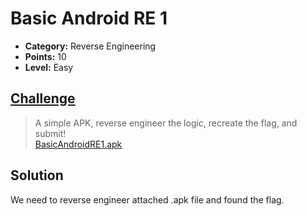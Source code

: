 # Basic Android RE 1

* **Category:** Reverse Engineering
* **Points:** 10
* **Level:** Easy

## [Challenge](https://ctflearn.com/challenge/962)

> A simple APK, reverse engineer the logic, recreate the flag, and submit!  
> [BasicAndroidRE1.apk](BasicAndroidRE1.apk)

## Solution
We need to reverse engineer attached .apk file and found the flag.
